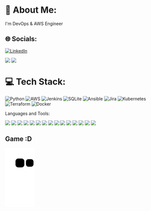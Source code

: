 # 💫 About Me:
I'm DevOps & AWS Engineer 


## 🌐 Socials:
[![LinkedIn](https://img.shields.io/badge/LinkedIn-%230077B5.svg?logo=linkedin&logoColor=white)](https://linkedin.com/in/linkedin.com/in/osmnnunl) 

<img src="https://github.com/osmnnunal/osmnnunal/blob/4c76b728d5737969d3e8f6dc642246a1f8039e79/1.gif" width="150px">
<img src="https://github.com/osmnnunal/osmnnunal/blob/4c76b728d5737969d3e8f6dc642246a1f8039e79/2.gif" width="150px">


# 💻 Tech Stack:
![Python](https://img.shields.io/badge/python-3670A0?style=for-the-badge&logo=python&logoColor=ffdd54) ![AWS](https://img.shields.io/badge/AWS-%23FF9900.svg?style=for-the-badge&logo=amazon-aws&logoColor=white) ![Jenkins](https://img.shields.io/badge/jenkins-%232C5263.svg?style=for-the-badge&logo=jenkins&logoColor=white) ![SQLite](https://img.shields.io/badge/sqlite-%2307405e.svg?style=for-the-badge&logo=sqlite&logoColor=white) ![Ansible](https://img.shields.io/badge/ansible-%231A1918.svg?style=for-the-badge&logo=ansible&logoColor=white) ![Jira](https://img.shields.io/badge/jira-%230A0FFF.svg?style=for-the-badge&logo=jira&logoColor=white) ![Kubernetes](https://img.shields.io/badge/kubernetes-%23326ce5.svg?style=for-the-badge&logo=kubernetes&logoColor=white) ![Terraform](https://img.shields.io/badge/terraform-%235835CC.svg?style=for-the-badge&logo=terraform&logoColor=white) ![Docker](https://img.shields.io/badge/docker-%230db7ed.svg?style=for-the-badge&logo=docker&logoColor=white)



 Languages and Tools:
 </p>
   
<p> <img src="https://marka-logo.com/wp-content/uploads/2020/09/Linux-Logo.png" width="8%"> 
  <img src="https://upload.wikimedia.org/wikipedia/commons/thumb/f/f8/Python_logo_and_wordmark.svg/2560px-Python_logo_and_wordmark.svg.png" width="13%"> 
  <img src="https://seeklogo.com/images/D/docker-logo-6D6F987702-seeklogo.com.png" width="6%"> 
  <img src="https://logos-world.net/wp-content/uploads/2021/08/Amazon-Web-Services-AWS-Emblem.png" width="8%"> 
  <img src="https://i0.wp.com/makeseleniumeasy.com/wp-content/uploads/2021/10/8ogqpfkvqqpyfbs3w6p7.png?w=1000" width="11.5%">
  <img src="https://www.scalefactory.com/blog/2021/04/30/hashicorp-terraform-release-key-rotation/Terraform.png" width="7%"> 
  <img src="https://d15shllkswkct0.cloudfront.net/wp-content/blogs.dir/1/files/2017/03/kubernetes-logo.png" width="5.5%"> 
  <img src="https://cdn.wmaraci.com/nedir/Microsoft-Azure.png" width="8%"> 
  <img src="https://1000logos.net/wp-content/uploads/2020/05/Logo-Google-Cloud.jpg" width="8%"> 
  <img src="https://sdtimes.com/wp-content/uploads/2015/10/1016.sdt-redhat.jpg.jpg" width="11.1%"> 
  <img src="https://cdn.geekwire.com/wp-content/uploads/2014/03/AWS-Logo-black.jpg" width="9.5%">
  <img src="https://cdn.education-wiki.com/img/top-interview-question/4091413/maven-interview-questions.jpg.webp" width="11%">
  <img src="https://devstickers.com/assets/img/pro/imue.png" width="5%">
  <img src="https://dashboard.snapcraft.io/site_media/appmedia/2017/09/store.png" width="5.5%">
  <img src="https://user-images.githubusercontent.com/567298/57307750-696bb980-70e5-11e9-9b0b-73ad88bde6a3.png" width="14.5%">
  
 
  Game :D
  -------------------
  ![snake svg](https://github.com/Comp-Wolf/Comp-Wolf/blob/output/github-contribution-grid-snake.svg)
  



